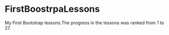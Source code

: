 # FirstBoostrpaLessons
 My First Bootstrap lessons.The progress in the lessons was ranked from 1 to 27.
